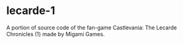 # lecarde-1
A portion of source code of the fan-game Castlevania: The Lecarde Chronicles (1) made by Migami Games.
